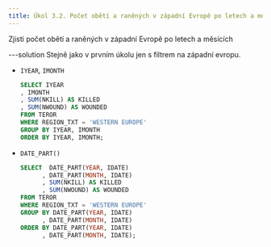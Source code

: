 ```yaml
---
title: Úkol 3.2. Počet obětí a raněných v západní Evropě po letech a měsících
---
```


Zjisti počet obětí a raněných v západní Evropě po letech a měsících

---solution
Stejně jako v prvním úkolu jen s filtrem na západní evropu.

- `IYEAR`, `IMONTH`

  ```sql
  SELECT IYEAR
  , IMONTH
  , SUM(NKILL) AS KILLED
  , SUM(NWOUND) AS WOUNDED
  FROM TEROR
  WHERE REGION_TXT = 'WESTERN EUROPE'
  GROUP BY IYEAR, IMONTH
  ORDER BY IYEAR, IMONTH;
  ```

- `DATE_PART()`

  ```sql
  SELECT  DATE_PART(YEAR, IDATE)
        , DATE_PART(MONTH, IDATE)
        , SUM(NKILL) AS KILLED
        , SUM(NWOUND) AS WOUNDED
  FROM TEROR
  WHERE REGION_TXT = 'WESTERN EUROPE'
  GROUP BY DATE_PART(YEAR, IDATE)
        , DATE_PART(MONTH, IDATE)
  ORDER BY DATE_PART(YEAR, IDATE)
        , DATE_PART(MONTH, IDATE);
  ```
